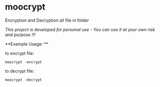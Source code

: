 # moocrypt
Encryption and Decryption all file in folder

*This project is developed for personal use - You can use it at your own risk and purpose !!!*

**Example Usage: **


to encrypt file:
```
moocrypt -encrypt
```
to decrypt file:
```
moocrypt -decrypt
```
